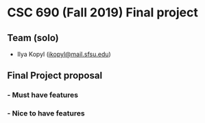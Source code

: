 # CSC 690 (Fall 2019) Final project

## Team (solo)
- Ilya Kopyl (ikopyl@mail.sfsu.edu)


## Final Project proposal
### - Must have features

### - Nice to have features

